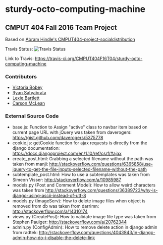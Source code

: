 # sturdy-octo-computing-machine
## CMPUT 404 Fall 2016 Team Project
Based on [Abram Hindle's CMPUT404-project-socialdistribution ](https://github.com/abramhindle/CMPUT404-project-socialdistribution/)

Travis Status: ![Travis Status](https://travis-ci.org/CMPUT404F16T04/sturdy-octo-computing-machine.svg)

Link to Travis: https://travis-ci.org/CMPUT404F16T04/sturdy-octo-computing-machine

### Contributors
* [Victoria Bobey](github.com/vbobey)
* [Ryan Satyabrata](github.com/kobitoko)
* [Lexie Bartlett](github.com/lexiebartlettt)
* [Carson McLean](github.com/carsonmclean)

### External Source Code
* base.js: Function to Assign "active" class to navbar item based on current page URL with jQuery was taken from daverogers:  https://gist.github.com/daverogers/5375778
* cookie.js: getCookie function for ajax requests is directly from the django documentation: https://docs.djangoproject.com/en/1.10/ref/csrf/#ajax
* create_post.html: Grabbing a selected filename without the path was taken from manji: http://stackoverflow.com/questions/6365858/use-jquery-to-get-the-file-inputs-selected-filename-without-the-path
* subtemplate_post.html: How to use a subtemplates was taken from Simeon Visser: http://stackoverflow.com/a/10985987
* models.py (Post and Comment Model): How to allow weird characters was taken from http://stackoverflow.com/questions/36389723/why-is-django-using-ascii-instead-of-utf-8
* models.py (ImageServ): How to delete image files when object is removed from db was taken from darrimn: http://stackoverflow.com/a/14310174
* views.py (CreatePost): How to validate image file type was taken from Stephen Paulger: http://stackoverflow.com/a/20762344
* admin.py (ConfigAdmin): How to remove delete action in django admin from radtek: http://stackoverflow.com/questions/4043843/in-django-admin-how-do-i-disable-the-delete-link
